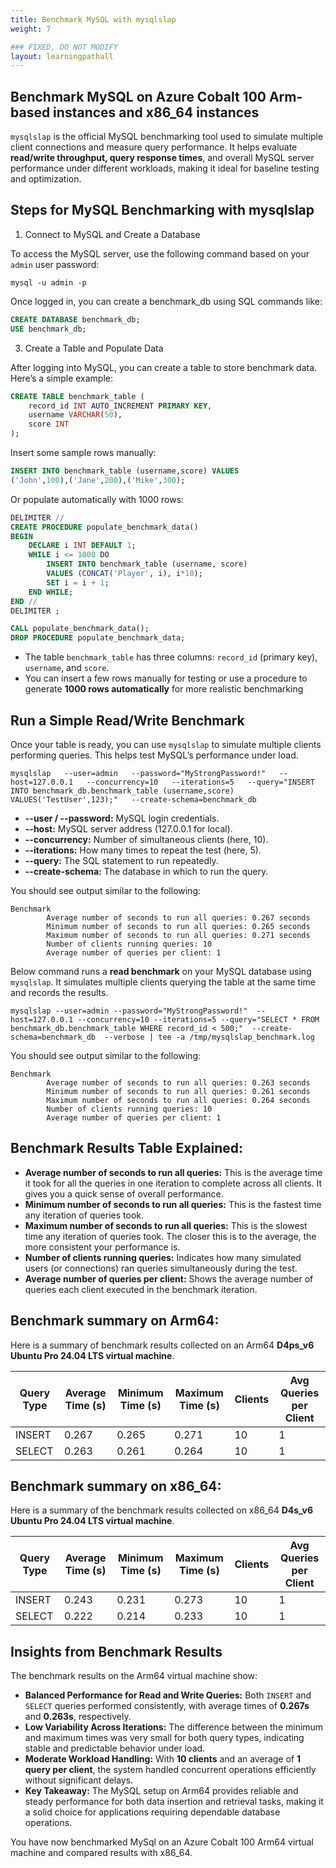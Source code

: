 ```yaml
---
title: Benchmark MySQL with mysqlslap
weight: 7

### FIXED, DO NOT MODIFY
layout: learningpathall
---
```


## Benchmark MySQL on Azure Cobalt 100 Arm-based instances and x86_64 instances

`mysqlslap` is the official MySQL benchmarking tool used to simulate multiple client connections and measure query performance. It helps evaluate **read/write throughput, query response times**, and overall MySQL server performance under different workloads, making it ideal for baseline testing and optimization.

## Steps for MySQL Benchmarking with mysqlslap

1. Connect to MySQL and Create a Database

To access the MySQL server, use the following command based on your `admin` user password:

```console
mysql -u admin -p 
```
Once logged in, you can create a benchmark_db using SQL commands like:

```sql
CREATE DATABASE benchmark_db;
USE benchmark_db;
```

3. Create a Table and Populate Data

After logging into MySQL, you can create a table to store benchmark data. Here’s a simple example:

```sql
CREATE TABLE benchmark_table (
    record_id INT AUTO_INCREMENT PRIMARY KEY,
    username VARCHAR(50),
    score INT
);
```
Insert some sample rows manually:

```sql
INSERT INTO benchmark_table (username,score) VALUES 
('John',100),('Jane',200),('Mike',300);
```

Or populate automatically with 1000 rows:

```sql
DELIMITER //
CREATE PROCEDURE populate_benchmark_data()
BEGIN
    DECLARE i INT DEFAULT 1;
    WHILE i <= 1000 DO
        INSERT INTO benchmark_table (username, score)
        VALUES (CONCAT('Player', i), i*10);
        SET i = i + 1;
    END WHILE;
END //
DELIMITER ;

CALL populate_benchmark_data();
DROP PROCEDURE populate_benchmark_data;
```
- The table `benchmark_table` has three columns: `record_id` (primary key), `username`, and `score`.
- You can insert a few rows manually for testing or use a procedure to generate **1000 rows automatically** for more realistic benchmarking

## Run a Simple Read/Write Benchmark

Once your table is ready, you can use `mysqlslap` to simulate multiple clients performing queries. This helps test MySQL’s performance under load.

```console
mysqlslap   --user=admin   --password="MyStrongPassword!"   --host=127.0.0.1   --concurrency=10   --iterations=5   --query="INSERT INTO benchmark_db.benchmark_table (username,score) VALUES('TestUser',123);"   --create-schema=benchmark_db
```
- **--user / --password:** MySQL login credentials.
- **--host:** MySQL server address (127.0.0.1 for local).
- **--concurrency:** Number of simultaneous clients (here, 10).
- **--iterations:** How many times to repeat the test (here, 5).
- **--query:** The SQL statement to run repeatedly.
- **--create-schema:** The database in which to run the query.

You should see output similar to the following:

```output
Benchmark
        Average number of seconds to run all queries: 0.267 seconds
        Minimum number of seconds to run all queries: 0.265 seconds
        Maximum number of seconds to run all queries: 0.271 seconds
        Number of clients running queries: 10
        Average number of queries per client: 1
```

Below command runs a **read benchmark** on your MySQL database using `mysqlslap`. It simulates multiple clients querying the table at the same time and records the results.

```console
mysqlslap --user=admin --password="MyStrongPassword!"  --host=127.0.0.1 --concurrency=10 --iterations=5 --query="SELECT * FROM benchmark_db.benchmark_table WHERE record_id < 500;"  --create-schema=benchmark_db  --verbose | tee -a /tmp/mysqlslap_benchmark.log
```

You should see output similar to the following:

```output
Benchmark
        Average number of seconds to run all queries: 0.263 seconds
        Minimum number of seconds to run all queries: 0.261 seconds
        Maximum number of seconds to run all queries: 0.264 seconds
        Number of clients running queries: 10
        Average number of queries per client: 1
```

## Benchmark Results Table Explained:

- **Average number of seconds to run all queries:** This is the average time it took for all the queries in one iteration to complete across all clients. It gives you a quick sense of overall performance.
- **Minimum number of seconds to run all queries:** This is the fastest time any iteration of queries took.
- **Maximum number of seconds to run all queries:** This is the slowest time any iteration of queries took. The closer this is to the average, the more consistent your performance is.
- **Number of clients running queries:** Indicates how many simulated users (or connections) ran queries simultaneously during the test.
- **Average number of queries per client:** Shows the average number of queries each client executed in the benchmark iteration.

## Benchmark summary on Arm64:
Here is a summary of benchmark results collected on an Arm64 **D4ps_v6 Ubuntu Pro 24.04 LTS virtual machine**.

| Query Type | Average Time (s) | Minimum Time (s) | Maximum Time (s) | Clients | Avg Queries per Client |
|------------|-----------------|-----------------|-----------------|--------|----------------------|
| INSERT     | 0.267           | 0.265           | 0.271           | 10     | 1                    |
| SELECT     | 0.263           | 0.261           | 0.264           | 10     | 1                    |

## Benchmark summary on x86_64:   
Here is a summary of the benchmark results collected on x86_64 **D4s_v6 Ubuntu Pro 24.04 LTS virtual machine**.    

| Query Type | Average Time (s) | Minimum Time (s) | Maximum Time (s) | Clients | Avg Queries per Client |
|------------|-----------------|-----------------|-----------------|--------|----------------------|
| INSERT     | 0.243           | 0.231           | 0.273           | 10     | 1                    |
| SELECT     | 0.222           | 0.214           | 0.233           | 10     | 1                    |

## Insights from Benchmark Results

The benchmark results on the Arm64 virtual machine show:

- **Balanced Performance for Read and Write Queries:** Both `INSERT` and `SELECT` queries performed consistently, with average times of **0.267s** and **0.263s**, respectively.
- **Low Variability Across Iterations:** The difference between the minimum and maximum times was very small for both query types, indicating stable and predictable behavior under load.
- **Moderate Workload Handling:** With **10 clients** and an average of **1 query per client**, the system handled concurrent operations efficiently without significant delays.
- **Key Takeaway:** The MySQL setup on Arm64 provides reliable and steady performance for both data insertion and retrieval tasks, making it a solid choice for applications requiring dependable database operations.

You have now benchmarked MySql on an Azure Cobalt 100 Arm64 virtual machine and compared results with x86_64.
